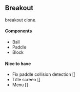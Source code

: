 ## Breakout

breakout clone.

#### Components

- Ball
- Paddle
- Block

#### Nice to have

- Fix paddle collision detection []
- Title screen []
- Menu []
